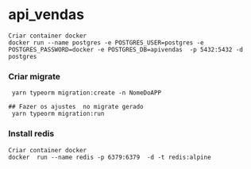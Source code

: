 # api_vendas

```term
Criar container docker
docker run --name postgres -e POSTGRES_USER=postgres -e POSTGRES_PASSWORD=docker -e POSTGRES_DB=apivendas  -p 5432:5432 -d postgres

```


### Criar migrate

```term
 yarn typeorm migration:create -n NomeDoAPP

## Fazer os ajustes  no migrate gerado
 yarn typeorm migration:run
```

### Install redis

```term
Criar container docker
docker  run --name redis -p 6379:6379  -d -t redis:alpine
```
